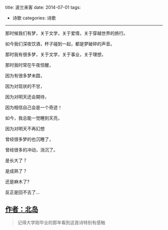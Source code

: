 title: 波兰来客
date: 2014-07-01
tags:
- 诗歌
categories: 诗歌
---

那时候我们有梦，关于文学，关于爱情，关于穿越世界的旅行。 

如今我们深夜饮酒，杯子碰到一起，都是梦破碎的声音。 

那时我有很多梦，关于文学，关于事业，关于理想， 

那时我时常在午夜惊醒， 

因为有很多梦未圆， 

<!-- more -->

因为对现状的不甘， 

因为对明天还会期待， 

因为相信自己会是一个奇迹！ 

如今，我总能一觉睡到天亮， 

因为对明天不再幻想 

曾经很多梦的也沉睡了， 

曾经很多的冲动，消沉了。 

是长大了？ 

是成熟了？ 

还是麻木了? 

反正是回不去了...

**[作者：北岛](http://baike.baidu.com/subview/891397/8664863.htm?fromtitle=%E5%8C%97%E5%B2%9B&fromid=372&type=syn)**
---
> 记得大学刚毕业的那年看到这首诗特别有感触
